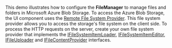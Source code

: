 This demo illustrates how to configure the **FileManager** to manage files and folders in Microsoft Azure Blob Storage. To access the Azure Blob Storage, the UI component uses the [Remote File System Provider](/Documentation/ApiReference/UI_Components/dxFileManager/File_System_Providers/Remote).
This file system provider allows you to access the storage's file system on the client side. To process the HTTP requests on the server, create your own file system provider that implements the [IFileSystemItemLoader](https://docs.devexpress.com/AspNetCore/DevExtreme.AspNet.Mvc.FileManagement.IFileSystemItemLoader), [IFileSystemItemEditor](https://docs.devexpress.com/AspNetCore/DevExtreme.AspNet.Mvc.FileManagement.IFileSystemItemEditor), [IFileUploader](https://docs.devexpress.com/AspNetCore/DevExtreme.AspNet.Mvc.FileManagement.IFileUploader) and [IFileContentProvider](https://docs.devexpress.com/AspNetCore/DevExtreme.AspNet.Mvc.FileManagement.IFileContentProvider) interfaces.